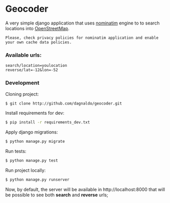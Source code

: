 # Geocoder

A very simple django application that uses [nominatim](https://nominatim.openstreetmap.org/) engine to  to search locations into [OpenStreetMap](https://www.openstreetmap.org/).

```
Please, check privacy policies for nominatim application and enable your own cache data policies.
```

### Available urls:
```
search/location=youlocation
reverse/lat=-12&lon=-52
```

### Development

Cloning project:
```bash
$ git clone http://github.com/dagnaldo/geocoder.git
```

Install requirements for dev:
```bash
$ pip install -r requirements_dev.txt
```

Apply django migrations:
```bash
$ python manage.py migrate
```

Run tests:
```bash
$ python manage.py test
```

Run project locally:
```bash
$ python manage.py runserver
```

Now, by default, the server will be available in http://localhost:8000 that will be possible to see both __search__ and __reverse__ urls;
